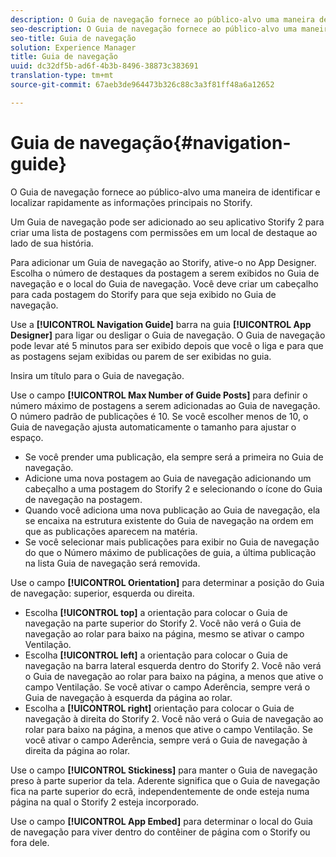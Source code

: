 ```yaml
---
description: O Guia de navegação fornece ao público-alvo uma maneira de identificar e localizar rapidamente as informações principais no Storify.
seo-description: O Guia de navegação fornece ao público-alvo uma maneira de identificar e localizar rapidamente as informações principais no Storify.
seo-title: Guia de navegação
solution: Experience Manager
title: Guia de navegação
uuid: dc32df5b-ad6f-4b3b-8496-38873c383691
translation-type: tm+mt
source-git-commit: 67aeb3de964473b326c88c3a3f81ff48a6a12652

---
```



# Guia de navegação{#navigation-guide}

O Guia de navegação fornece ao público-alvo uma maneira de identificar e localizar rapidamente as informações principais no Storify.

Um Guia de navegação pode ser adicionado ao seu aplicativo Storify 2 para criar uma lista de postagens com permissões em um local de destaque ao lado de sua história.

Para adicionar um Guia de navegação ao Storify, ative-o no App Designer. Escolha o número de destaques da postagem a serem exibidos no Guia de navegação e o local do Guia de navegação. Você deve criar um cabeçalho para cada postagem do Storify para que seja exibido no Guia de navegação.

Use a **[!UICONTROL Navigation Guide]** barra na guia **[!UICONTROL App Designer]** para ligar ou desligar o Guia de navegação. O Guia de navegação pode levar até 5 minutos para ser exibido depois que você o liga e para que as postagens sejam exibidas ou parem de ser exibidas no guia.

Insira um título para o Guia de navegação.

Use o campo **[!UICONTROL Max Number of Guide Posts]** para definir o número máximo de postagens a serem adicionadas ao Guia de navegação. O número padrão de publicações é 10. Se você escolher menos de 10, o Guia de navegação ajusta automaticamente o tamanho para ajustar o espaço.

* Se você prender uma publicação, ela sempre será a primeira no Guia de navegação.
* Adicione uma nova postagem ao Guia de navegação adicionando um cabeçalho a uma postagem do Storify 2 e selecionando o ícone do Guia de navegação na postagem.
* Quando você adiciona uma nova publicação ao Guia de navegação, ela se encaixa na estrutura existente do Guia de navegação na ordem em que as publicações aparecem na matéria.
* Se você selecionar mais publicações para exibir no Guia de navegação do que o Número máximo de publicações de guia, a última publicação na lista Guia de navegação será removida.

Use o campo **[!UICONTROL Orientation]** para determinar a posição do Guia de navegação: superior, esquerda ou direita.

* Escolha **[!UICONTROL top]** a orientação para colocar o Guia de navegação na parte superior do Storify 2. Você não verá o Guia de navegação ao rolar para baixo na página, mesmo se ativar o campo Ventilação.
* Escolha **[!UICONTROL left]** a orientação para colocar o Guia de navegação na barra lateral esquerda dentro do Storify 2. Você não verá o Guia de navegação ao rolar para baixo na página, a menos que ative o campo Ventilação. Se você ativar o campo Aderência, sempre verá o Guia de navegação à esquerda da página ao rolar.
* Escolha a **[!UICONTROL right]** orientação para colocar o Guia de navegação à direita do Storify 2. Você não verá o Guia de navegação ao rolar para baixo na página, a menos que ative o campo Ventilação. Se você ativar o campo Aderência, sempre verá o Guia de navegação à direita da página ao rolar.

Use o campo **[!UICONTROL Stickiness]** para manter o Guia de navegação preso à parte superior da tela. Aderente significa que o Guia de navegação fica na parte superior do ecrã, independentemente de onde esteja numa página na qual o Storify 2 esteja incorporado.

Use o campo **[!UICONTROL App Embed]** para determinar o local do Guia de navegação para viver dentro do contêiner de página com o Storify ou fora dele.
